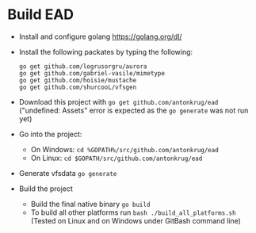 # Build EAD

- Install and configure golang https://golang.org/dl/
- Install the following packates by typing the following: 
  ```
  go get github.com/logrusorgru/aurora
  go get github.com/gabriel-vasile/mimetype
  go get github.com/hoisie/mustache
  go get github.com/shurcooL/vfsgen
  ```
- Download this project with `go get github.com/antonkrug/ead` ("undefined: Assets" error is expected as the `go generate` was not run yet)
- Go into the project:
  - On Windows: `cd %GOPATH%/src/github.com/antonkrug/ead`
  - On Linux: `cd $GOPATH/src/github.com/antonkrug/ead`

- Generate vfsdata `go generate`
- Build the project
  - Build the final native binary `go build`
  - To build all other platforms run `bash ./build_all_platforms.sh` (Tested on Linux and on Windows under GitBash command line)
